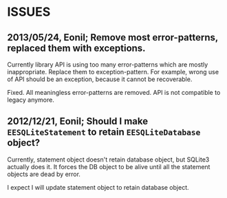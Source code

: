 ISSUES
======






2013/05/24, Eonil; Remove most error-patterns, replaced them with exceptions.
-----------------------------------------------------------------------------
Currently library API is using too many error-patterns which are mostly inappropriate.
Replace them to exception-pattern. For example, wrong use of API should be an exception,
because it cannot be recoverable.

Fixed. All meaningless error-patterns are removed. API is not compatible to legacy anymore.




2012/12/21, Eonil; Should I make `EESQLiteStatement` to retain `EESQLiteDatabase` object?
-----------------------------------------------------------------------------------------
Currently, statement object doesn't retain database object, but SQLite3 actually
does it. It forces the DB object to be alive until all the statement objects are dead
by error.

I expect I will update statement object to retain database object.

